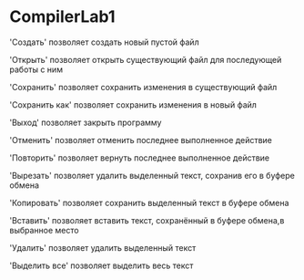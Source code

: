 # CompilerLab1
'Создать' позволяет создать новый пустой файл

'Открыть' позволяет открыть существующий файл для последующей работы с ним

'Сохранить' позволяет сохранить изменения в существующий файл

'Сохранить как' позволяет сохранить изменения в новый файл

'Выход' позволяет закрыть программу

'Отменить' позволяет отменить последнее выполненное действие

'Повторить' позволяет вернуть последнее выполненное действие

'Вырезать' позволяет удалить выделенный текст, сохранив его в буфере обмена

'Копировать' позволяет сохранить выделенный текст в буфере обмена

'Вставить' позволяет вставить текст, сохранённый в буфере обмена,в выбранное место

'Удалить' позволяет удалить выделенный текст

'Выделить все' позволяет выделить весь текст
